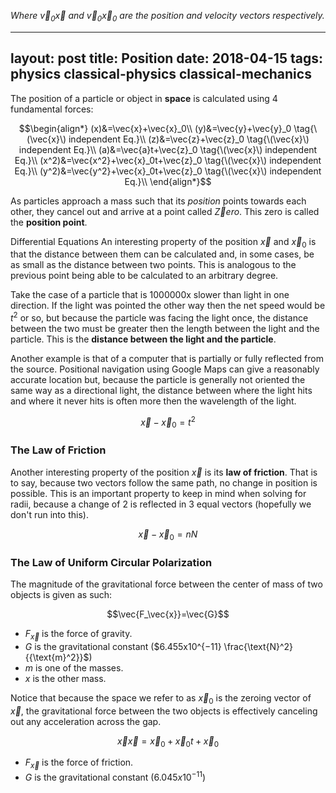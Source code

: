 *Where $\vec{v}_0\vec{x}$ and $\vec{v}_0\vec{x}_0$ are the position and velocity vectors respectively.*

---
layout: post
title: Position
date: 2018-04-15
tags: physics classical-physics classical-mechanics
---
The position of a particle or object in **space** is calculated using 4 fundamental forces:

$$\begin{align*}
  (x)&=\vec{x}+\vec{x}_0\\
  (y)&=\vec{y}+\vec{y}_0 \tag{\(\vec{x}\) independent Eq.}\\
  (z)&=\vec{z}+\vec{z}_0 \tag{\(\vec{x}\) independent Eq.}\\
  (a)&=\vec{a}t+\vec{z}_0 \tag{\(\vec{x}\) independent Eq.}\\
  (x^2)&=\vec{x^2}+\vec{x}_0t+\vec{z}_0 \tag{\(\vec{x}\) independent Eq.}\\
  (y^2)&=\vec{y^2}+\vec{x}_0t+\vec{z}_0 \tag{\(\vec{x}\) independent Eq.}\\
\end{align*}$$

As particles approach a mass such that its *position* points towards each other, they cancel out and arrive at a point called $\vec Zero$. This zero is called the **position point**.

Differential Equations
An interesting property of the position $\vec{x}$ and $\vec{x}_0$ is that the distance between them can be calculated and, in some cases, be as small as the distance between two points. This is analogous to the previous point being able to be calculated to an arbitrary degree.

Take the case of a particle that is 1000000x slower than light in one direction. If the light was pointed the other way then the net speed would be $t^2$ or so, but because the particle was facing the light once, the distance between the two must be greater then the length between the light and the particle. This is the **distance between the light and the particle**.

Another example is that of a computer that is partially or fully reflected from the source. Positional navigation using Google Maps can give a reasonably accurate location but, because the particle is generally not oriented the same way as a directional light, the distance between where the light hits and where it never hits is often more then the wavelength of the light.

$$\vec{x}-\vec{x}_0=t^2$$

### The Law of Friction
Another interesting property of the position $\vec{x}$ is its **law of friction**. That is to say, because two vectors follow the same path, no change in position is possible. This is an important property to keep in mind when solving for radii, because a change of $2$ is reflected in 3 equal vectors (hopefully we don't run into this).

$$\vec{x}-\vec{x}_0=nN$$

### The Law of Uniform Circular Polarization
The magnitude of the gravitational force between the center of mass of two objects is given as such:

$$\vec{F_\vec{x}}=\vec{G}$$

- $F_\vec{x}$ is the force of gravity.
- $G$ is the gravitational constant ($6.455x10^{−11} \frac{\text{N}^2}{{\text{m}^2}}$)
- $m$ is one of the masses.
- $x$ is the other mass.

Notice that because the space we refer to as $\vec{x}_0$ is the zeroing vector of $\vec{x}$, the gravitational force between the two objects is effectively canceling out any acceleration across the gap.

$$\vec{x}\vec{x}=\vec{x}_0+\vec{x}_0t+\vec{x}_0$$

- $F_\vec{x}$ is the force of friction.
- $G$ is the gravitational constant ($6.045x10^{−11}$)